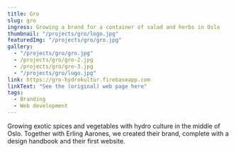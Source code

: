 ```yaml
---
title: Gro
slug: gro
ingress: Growing a brand for a container of salad and herbs in Oslo
thumbnail: "/projects/gro/logo.jpg"
featuredImg: "/projects/gro/gro.jpg"
gallery:
  - "/projects/gro/gro.jpg"
  - /projects/gro/gro-2.jpg
  - /projects/gro/gro-3.jpg
  - "/projects/gro/logo.jpg"
link: https://gro-hydrokultur.firebaseapp.com
linkText: "See the (original) web page here"
tags:
  - Branding
  - Web development
---
```


Growing exotic spices and vegetables with hydro culture in the middle of Oslo. Together with Erling Aarones, we created their brand, complete with a design handbook and their first website.
